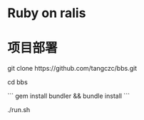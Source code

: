 <h1>Ruby on ralis</h1>
<h1>项目部署</h1>
<p>git clone https://github.com/tangczc/bbs.git</p>
<p>cd bbs</p>
```
gem install bundler && bundle install
```
<p>./run.sh</p>
